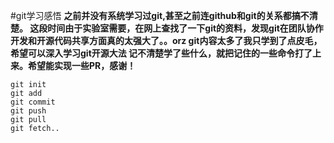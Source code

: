 #git学习感悟
**之前并没有系统学习过git,甚至之前连github和git的关系都搞不清楚。
这段时间由于实验室需要，在网上查找了一下git的资料，发现git在团队协作开发和开源代码共享方面真的太强大了。。orz
git内容太多了我只学到了点皮毛，希望可以深入学习git开源大法
记不清楚学了些什么，就把记住的一些命令打了上来。希望能实现一些PR，感谢！**
```
git init
git add
git commit
git push
git pull
git fetch..
```
